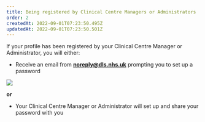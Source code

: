 ```yaml
---
title: Being registered by Clinical Centre Managers or Administrators​
order: 2
createdAt: 2022-09-01T07:23:50.495Z
updatedAt: 2022-09-01T07:23:50.501Z
---
```

If your profile has been registered by your Clinical Centre Manager or Administrator, you will either:​

* Receive an email from **noreply@dls.nhs.uk** prompting you to set up a password

![](/img/all_being-registered.png)

**or**

* Your Clinical Centre Manager or Administrator will set up and share your password with you